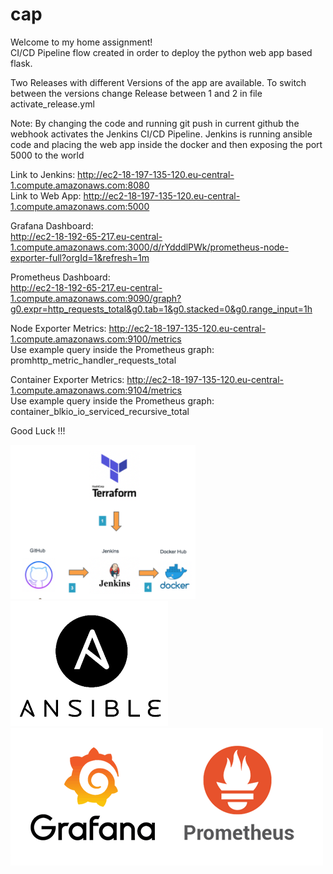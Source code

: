 # cap

Welcome to my home assignment!<br>
CI/CD Pipeline flow created in order to deploy the python web app based flask.

Two Releases with different Versions of the app are available. To switch between the versions change Release between 1 and 2 in file activate_release.yml<br>

Note: By changing the code and running git push in current github the webhook activates the Jenkins CI/CD Pipeline. Jenkins is running ansible code and placing the web app inside the docker and then exposing the port 5000 to the world<br>

Link to Jenkins: http://ec2-18-197-135-120.eu-central-1.compute.amazonaws.com:8080<br>
Link to Web App: http://ec2-18-197-135-120.eu-central-1.compute.amazonaws.com:5000<br>

Grafana Dashboard:<br>
http://ec2-18-192-65-217.eu-central-1.compute.amazonaws.com:3000/d/rYdddlPWk/prometheus-node-exporter-full?orgId=1&refresh=1m

Prometheus Dashboard:<br>
http://ec2-18-192-65-217.eu-central-1.compute.amazonaws.com:9090/graph?g0.expr=http_requests_total&g0.tab=1&g0.stacked=0&g0.range_input=1h<br>

Node Exporter Metrics: http://ec2-18-197-135-120.eu-central-1.compute.amazonaws.com:9100/metrics<br>
Use example query inside the Prometheus graph: promhttp_metric_handler_requests_total<br>

Container Exporter Metrics: http://ec2-18-197-135-120.eu-central-1.compute.amazonaws.com:9104/metrics<br>
Use example query inside the Prometheus graph: container_blkio_io_serviced_recursive_total

Good Luck !!!<br>

<img src="https://github.com/vasilinamatov/cap/blob/main/img.png">
<img src="https://github.com/vasilinamatov/cap/blob/main/ansible.png">
<img src="https://github.com/vasilinamatov/cap/blob/main/mon.png">
 
 
